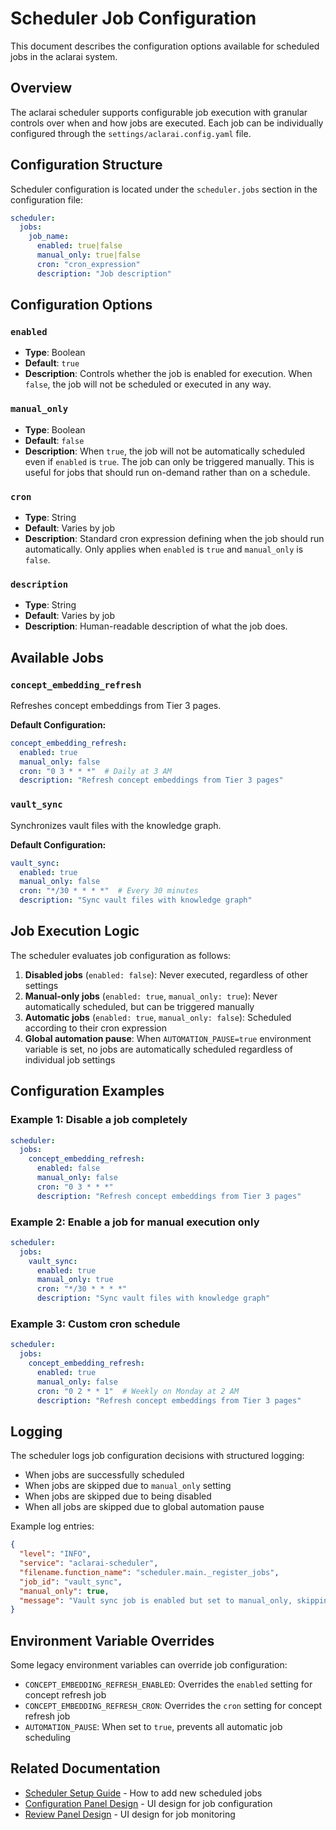 # Scheduler Job Configuration

This document describes the configuration options available for scheduled jobs in the aclarai system.

## Overview

The aclarai scheduler supports configurable job execution with granular controls over when and how jobs are executed. Each job can be individually configured through the `settings/aclarai.config.yaml` file.

## Configuration Structure

Scheduler configuration is located under the `scheduler.jobs` section in the configuration file:

```yaml
scheduler:
  jobs:
    job_name:
      enabled: true|false
      manual_only: true|false  
      cron: "cron_expression"
      description: "Job description"
```

## Configuration Options

### `enabled`
- **Type**: Boolean
- **Default**: `true`
- **Description**: Controls whether the job is enabled for execution. When `false`, the job will not be scheduled or executed in any way.

### `manual_only`
- **Type**: Boolean  
- **Default**: `false`
- **Description**: When `true`, the job will not be automatically scheduled even if `enabled` is `true`. The job can only be triggered manually. This is useful for jobs that should run on-demand rather than on a schedule.

### `cron`
- **Type**: String
- **Default**: Varies by job
- **Description**: Standard cron expression defining when the job should run automatically. Only applies when `enabled` is `true` and `manual_only` is `false`.

### `description`
- **Type**: String
- **Default**: Varies by job
- **Description**: Human-readable description of what the job does.

## Available Jobs

### `concept_embedding_refresh`
Refreshes concept embeddings from Tier 3 pages.

**Default Configuration:**
```yaml
concept_embedding_refresh:
  enabled: true
  manual_only: false
  cron: "0 3 * * *"  # Daily at 3 AM
  description: "Refresh concept embeddings from Tier 3 pages"
```

### `vault_sync`
Synchronizes vault files with the knowledge graph.

**Default Configuration:**
```yaml
vault_sync:
  enabled: true
  manual_only: false
  cron: "*/30 * * * *"  # Every 30 minutes
  description: "Sync vault files with knowledge graph"
```

## Job Execution Logic

The scheduler evaluates job configuration as follows:

1. **Disabled jobs** (`enabled: false`): Never executed, regardless of other settings
2. **Manual-only jobs** (`enabled: true`, `manual_only: true`): Never automatically scheduled, but can be triggered manually
3. **Automatic jobs** (`enabled: true`, `manual_only: false`): Scheduled according to their cron expression
4. **Global automation pause**: When `AUTOMATION_PAUSE=true` environment variable is set, no jobs are automatically scheduled regardless of individual job settings

## Configuration Examples

### Example 1: Disable a job completely
```yaml
scheduler:
  jobs:
    concept_embedding_refresh:
      enabled: false
      manual_only: false
      cron: "0 3 * * *"
      description: "Refresh concept embeddings from Tier 3 pages"
```

### Example 2: Enable a job for manual execution only
```yaml
scheduler:
  jobs:
    vault_sync:
      enabled: true
      manual_only: true
      cron: "*/30 * * * *"
      description: "Sync vault files with knowledge graph"
```

### Example 3: Custom cron schedule
```yaml
scheduler:
  jobs:
    concept_embedding_refresh:
      enabled: true
      manual_only: false
      cron: "0 2 * * 1"  # Weekly on Monday at 2 AM
      description: "Refresh concept embeddings from Tier 3 pages"
```

## Logging

The scheduler logs job configuration decisions with structured logging:

- When jobs are successfully scheduled
- When jobs are skipped due to `manual_only` setting
- When jobs are skipped due to being disabled
- When all jobs are skipped due to global automation pause

Example log entries:
```json
{
  "level": "INFO",
  "service": "aclarai-scheduler", 
  "filename.function_name": "scheduler.main._register_jobs",
  "job_id": "vault_sync",
  "manual_only": true,
  "message": "Vault sync job is enabled but set to manual_only, skipping automatic scheduling"
}
```

## Environment Variable Overrides

Some legacy environment variables can override job configuration:

- `CONCEPT_EMBEDDING_REFRESH_ENABLED`: Overrides the `enabled` setting for concept refresh job
- `CONCEPT_EMBEDDING_REFRESH_CRON`: Overrides the `cron` setting for concept refresh job
- `AUTOMATION_PAUSE`: When set to `true`, prevents all automatic job scheduling

## Related Documentation

- [Scheduler Setup Guide](../guides/scheduler_setup_guide.md) - How to add new scheduled jobs
- [Configuration Panel Design](../arch/design_config_panel.md) - UI design for job configuration
- [Review Panel Design](../arch/design_review_panel.md) - UI design for job monitoring